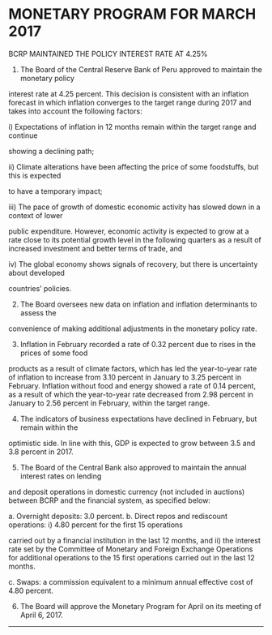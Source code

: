 #      MONETARY PROGRAM FOR MARCH 2017
 BCRP MAINTAINED THE POLICY INTEREST RATE AT 4.25%

1. The Board of the Central Reserve Bank of Peru approved to maintain the monetary policy

interest rate at 4.25 percent. This decision is consistent with an inflation forecast in which
inflation converges to the target range during 2017 and takes into account the following
factors:

i) Expectations of inflation in 12 months remain within the target range and continue

showing a declining path;

ii) Climate alterations have been affecting the price of some foodstuffs, but this is expected

to have a temporary impact;

iii) The pace of growth of domestic economic activity has slowed down in a context of lower

public expenditure. However, economic activity is expected to grow at a rate close to its
potential growth level in the following quarters as a result of increased investment and
better terms of trade, and

iv) The global economy shows signals of recovery, but there is uncertainty about developed

countries’ policies.

2. The Board oversees new data on inflation and inflation determinants to assess the

convenience of making additional adjustments in the monetary policy rate.

3. Inflation in February recorded a rate of 0.32 percent due to rises in the prices of some food

products as a result of climate factors, which has led the year-to-year rate of inflation to
increase from 3.10 percent in January to 3.25 percent in February. Inflation without food and
energy showed a rate of 0.14 percent, as a result of which the year-to-year rate decreased
from 2.98 percent in January to 2.56 percent in February, within the target range.

4. The indicators of business expectations have declined in February, but remain within the

optimistic side. In line with this, GDP is expected to grow between 3.5 and 3.8 percent in
2017.

5. The Board of the Central Bank also approved to maintain the annual interest rates on lending

and deposit operations in domestic currency (not included in auctions) between BCRP and
the financial system, as specified below:

a. Overnight deposits: 3.0 percent.
b. Direct repos and rediscount operations: i) 4.80 percent for the first 15 operations

carried out by a financial institution in the last 12 months, and ii) the interest rate set
by the Committee of Monetary and Foreign Exchange Operations for additional
operations to the 15 first operations carried out in the last 12 months.

c. Swaps: a commission equivalent to a minimum annual effective cost of 4.80 percent.

6. The Board will approve the Monetary Program for April on its meeting of April 6, 2017.


-----

